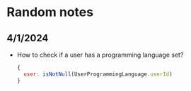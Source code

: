 # Random notes

## 4/1/2024

- How to check if a user has a programming language set?
  ```js
  {
    user: isNotNull(UserProgrammingLanguage.userId)
  }
  ```
